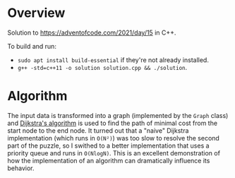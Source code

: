 # Overview

Solution to https://adventofcode.com/2021/day/15 in C++.

To build and run:

- `sudo apt install build-essential` if they're not already installed.
- `g++ -std=c++11 -o solution solution.cpp && ./solution`.

# Algorithm

The input data is transformed into a graph (implemented by the `Graph` class) and [Dijkstra's algorithm](https://en.wikipedia.org/wiki/Dijkstra's_algorithm) is used to find the path of minimal cost from the start node to the end node. It turned out that a "naive" Dijkstra implementation (which runs in `O(N²)`) was too slow to resolve the second part of the puzzle, so I swithed to a better implementation that uses a priority queue and runs in `O(NlogN)`. This is an excellent demonstration of how the implementation of an algorithm can dramatically influence its behavior.

